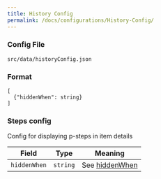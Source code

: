 ```yaml
---
title: History Config
permalink: /docs/configurations/History-Config/
---
```


### Config File

`src/data/historyConfig.json`

### Format
```
[
  {"hiddenWhen": string}
]  
```
### Steps config

Config for displaying p-steps in item details

| Field | Type | Meaning |
| ------------- | ------------- | ------------- |
| `hiddenWhen` | `string` | See [hiddenWhen](Item-Toolbar-Config/#hiddenWhen) |
